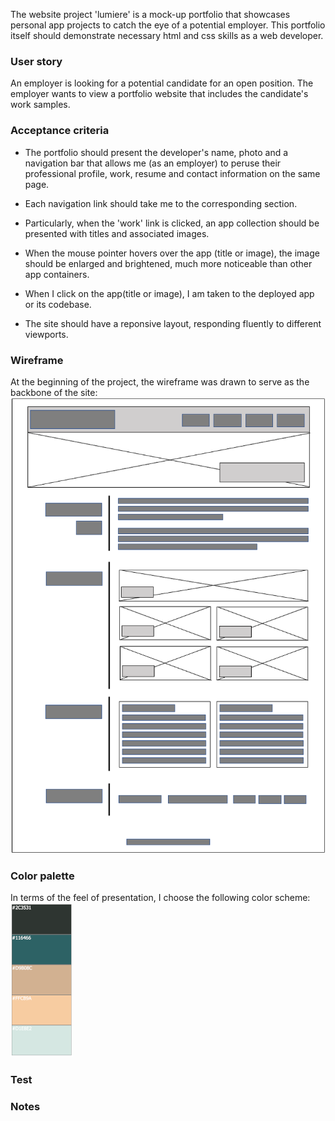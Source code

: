 The website project 'lumiere' is a mock-up portfolio that showcases personal app projects to catch the eye of a potential employer. This portfolio itself should demonstrate necessary html and css skills as a web developer.

### User story <br>

An employer is looking for a potential candidate for an open position. The employer wants to view a portfolio website that includes the candidate's work samples.

### Acceptance criteria

- The portfolio should present the developer's name, photo and a navigation bar that allows me (as an employer) to peruse their professional profile, work, resume and contact information on the same page.

- Each navigation link should take me to the corresponding section.

- Particularly, when the 'work' link is clicked, an app collection should be presented with titles and associated images.

- When the mouse pointer hovers over the app (title or image), the image should be enlarged and brightened, much more noticeable than other app containers.

- When I click on the app(title or image), I am taken to the deployed app or its codebase.

- The site should have a reponsive layout, responding fluently to different viewports.

### Wireframe

At the beginning of the project, the wireframe was drawn to serve as the backbone of the site:![wireframe demo of lumiere portfolio site](./assets/lumiere-wireframe.png)

### Color palette

In terms of the feel of presentation, I choose the following color scheme:
![colors used for lumiere portfolio site](./assets/colors.png)

### Test

### Notes
